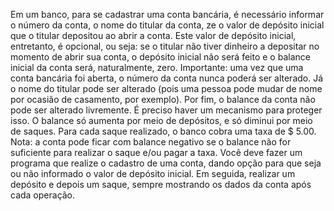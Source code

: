 Em um banco, para se cadastrar uma conta bancária, é necessário informar o número da conta, o nome do titular da conta, 
ze o valor de depósito inicial que o titular depositou ao abrir a conta. Este valor de depósito inicial, entretanto, é opcional, ou seja: se o titular não tiver dinheiro a depositar no momento de abrir sua conta, o depósito inicial não será feito e o balance inicial da conta será, naturalmente, zero.
Importante: uma vez que uma conta bancária foi aberta, o número da conta nunca poderá ser alterado. Já o nome do titular pode ser alterado (pois uma pessoa pode mudar de nome por ocasião de casamento, por exemplo).
Por fim, o balance da conta não pode ser alterado livremente. É preciso haver um mecanismo para proteger isso. O balance só aumenta por meio de depósitos, e só diminui por meio de saques. Para cada saque realizado, o banco cobra uma taxa de $ 5.00. Nota: a conta pode ficar com balance negativo se o balance não for suficiente para realizar o saque e/ou pagar a taxa.
Você deve fazer um programa que realize o cadastro de uma conta, dando opção para que seja ou não informado o valor de depósito inicial. Em seguida, realizar um depósito e depois um saque, sempre mostrando os dados da conta após cada operação.